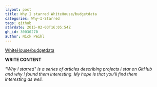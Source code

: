 ```yaml
---
layout: post
title: Why I starred WhiteHouse/budgetdata
categories: Why-I-Starred
tags: github
stardate: 2015-02-03T16:05:54Z
gh_id: 30030270
author: Nick Peihl
---
```


[WhiteHouse/budgetdata](star.repo.html_url)

**WRITE CONTENT**

*"Why I starred" is a series of articles describing projects I star on GitHub and why I found them interesting. My hope is that you'll find them interesting as well.*

